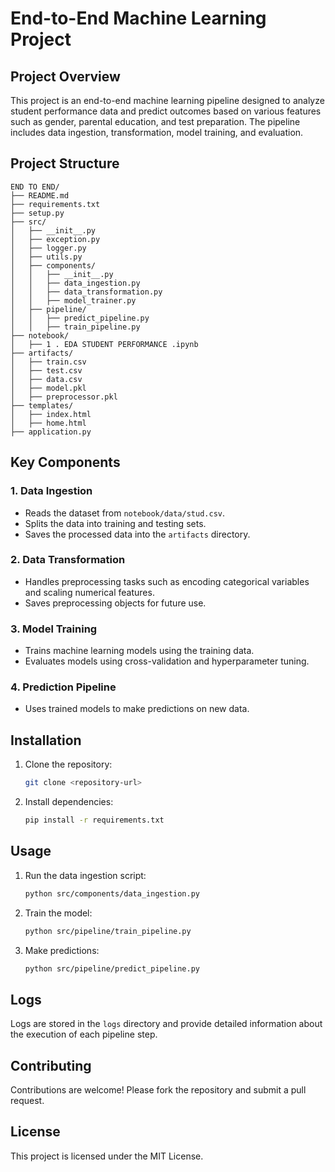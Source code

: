# End-to-End Machine Learning Project

## Project Overview
This project is an end-to-end machine learning pipeline designed to analyze student performance data and predict outcomes based on various features such as gender, parental education, and test preparation. The pipeline includes data ingestion, transformation, model training, and evaluation.

## Project Structure
```
END TO END/
├── README.md
├── requirements.txt
├── setup.py
├── src/
│   ├── __init__.py
│   ├── exception.py
│   ├── logger.py
│   ├── utils.py
│   ├── components/
│   │   ├── __init__.py
│   │   ├── data_ingestion.py
│   │   ├── data_transformation.py
│   │   ├── model_trainer.py
│   ├── pipeline/
│   │   ├── predict_pipeline.py
│   │   ├── train_pipeline.py
├── notebook/
│   ├── 1 . EDA STUDENT PERFORMANCE .ipynb
├── artifacts/
│   ├── train.csv
│   ├── test.csv
│   ├── data.csv
│   ├── model.pkl
│   ├── preprocessor.pkl
├── templates/
│   ├── index.html
│   ├── home.html
├── application.py
```

## Key Components
### 1. Data Ingestion
- Reads the dataset from `notebook/data/stud.csv`.
- Splits the data into training and testing sets.
- Saves the processed data into the `artifacts` directory.

### 2. Data Transformation
- Handles preprocessing tasks such as encoding categorical variables and scaling numerical features.
- Saves preprocessing objects for future use.

### 3. Model Training
- Trains machine learning models using the training data.
- Evaluates models using cross-validation and hyperparameter tuning.

### 4. Prediction Pipeline
- Uses trained models to make predictions on new data.

## Installation
1. Clone the repository:
   ```bash
   git clone <repository-url>
   ```
2. Install dependencies:
   ```bash
   pip install -r requirements.txt
   ```

## Usage
1. Run the data ingestion script:
   ```bash
   python src/components/data_ingestion.py
   ```
2. Train the model:
   ```bash
   python src/pipeline/train_pipeline.py
   ```
3. Make predictions:
   ```bash
   python src/pipeline/predict_pipeline.py
   ```

## Logs
Logs are stored in the `logs` directory and provide detailed information about the execution of each pipeline step.

## Contributing
Contributions are welcome! Please fork the repository and submit a pull request.

## License
This project is licensed under the MIT License.
